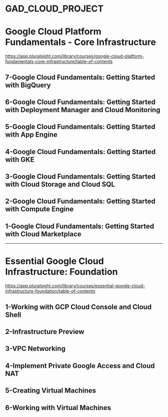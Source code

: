 # GAD_CLOUD_PROJECT
# Google Cloud Platform Fundamentals - Core Infrastructure 
 https://app.pluralsight.com/library/courses/google-cloud-platform-fundamentals-core-infrastructure/table-of-contents

## 7-Google Cloud Fundamentals: Getting Started with BigQuery
## 6-Google Cloud Fundamentals: Getting Started with Deployment Manager and Cloud Monitoring
## 5-Google Cloud Fundamentals: Getting Started with App Engine
## 4-Google Cloud Fundamentals: Getting Started with GKE
## 3-Google Cloud Fundamentals: Getting Started with Cloud Storage and Cloud SQL
## 2-Google Cloud Fundamentals: Getting Started with Compute Engine
## 1-Google Cloud Fundamentals: Getting Started with Cloud Marketplace

<hr>

# Essential Google Cloud Infrastructure: Foundation
https://app.pluralsight.com/library/courses/essential-google-cloud-infrastructure-foundation/table-of-contents

## 1-Working with GCP Cloud Console and Cloud Shell
## 2-Infrastructure Preview
## 3-VPC Networking
## 4-Implement Private Google Access and Cloud NAT
## 5-Creating Virtual Machines
## 6-Working with Virtual Machines






